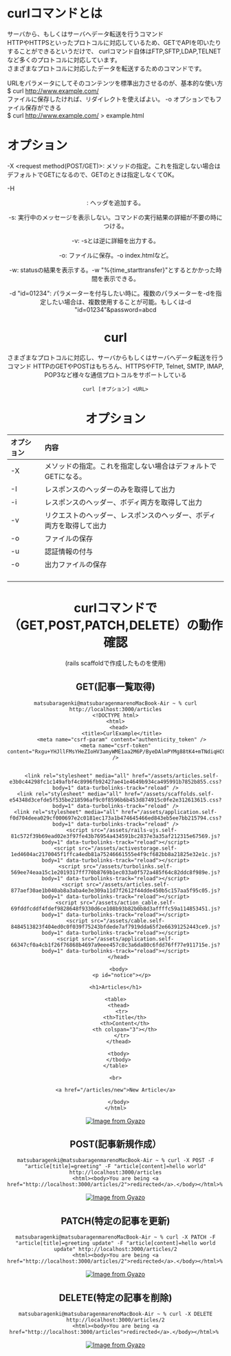 # curlコマンドとは
サーバから、もしくはサーバへデータ転送を行うコマンド<br>
HTTPやHTTPSといったプロトコルに対応しているため、GETでAPIを叩いたりすることができるというだけで、
curlコマンド自体はFTP,SFTP,LDAP,TELNETなど多くのプロトコルに対応しています。<br>
さまざまなプロトコルに対応したデータを転送するためのコマンドです。<br>

URLをパラメータにしてそのコンテンツを標準出力させるのが、基本的な使い方<br>
$ curl http://www.example.com/ <br>
ファイルに保存したければ、リダイレクトを使えばよい。 -o オプションでもファイル保存ができる<br>
$ curl http://www.example.com/ > example.html <br>

# オプション
-X <request method(POST/GET)>: メソッドの指定。これを指定しない場合はデフォルトでGETになるので、GETのときは指定しなくてOK。

-H <header>: ヘッダを追加する。

-s: 実行中のメッセージを表示しない。コマンドの実行結果の詳細が不要の時につける。

-v: -sとは逆に詳細を出力する。

-o: ファイルに保存。-o index.htmlなど。

-w: statusの結果を表示する。-w "%{time_starttransfer}"とするとかかった時間を表示できる。

-d "id=01234": パラメーターを付与したい時に。複数のパラメーターを-dを指定したい場合は、複数使用することが可能。もしくは-d "id=01234"&password=abcd

  

  
  
  
  
# curl
さまざまなプロトコルに対応し、サーバからもしくはサーバへデータ転送を行うコマンド
HTTPのGETやPOSTはもちろん、HTTPSやFTP, Telnet, SMTP, IMAP, POP3など様々な通信プロトコルをサポートしている
```
curl [オプション] <URL>
```

# オプション
| オプション | 内容 |
| :--- | :--- |
| -X | メソッドの指定。これを指定しない場合はデフォルトでGETになる。 | 
| -I | レスポンスのヘッダーのみを取得して出力 | 
| -i | レスポンスのヘッダー、ボディ両方を取得して出力 | 
| -v | リクエストのヘッダー、レスポンスのヘッダー、ボディ両方を取得して出力 | 
| -o | ファイルの保存 | 
| -u | 認証情報の付与 | 
| -o | 出力ファイルの保存 | 
|  |  | 
|  |  | 
|  |  |   
|  |  | 
  

# curlコマンドで（GET,POST,PATCH,DELETE）の動作確認
(rails scaffoldで作成したものを使用)


## GET(記事一覧取得)
```
matsubaragenki@matsubaragenmarenoMacBook-Air ~ % curl http://localhost:3000/articles
<!DOCTYPE html>
<html>
  <head>
    <title>CurlExample</title>
    <meta name="csrf-param" content="authenticity_token" />
<meta name="csrf-token" content="Rxgu+YHJllFMsYHeZIoHV3amyWME1aa2M6P/ByeDAlmPYMg88tK4+mTNdiqHCGxa8+5noVpcPF8Dk9nb3h1Kig==" />
    

    <link rel="stylesheet" media="all" href="/assets/articles.self-e3b0c44298fc1c149afbf4c8996fb92427ae41e4649b934ca495991b7852b855.css?body=1" data-turbolinks-track="reload" />
<link rel="stylesheet" media="all" href="/assets/scaffolds.self-e54348d3cefde5f535be218596af9c0f8596b6b453d874915c0fe2e312613615.css?body=1" data-turbolinks-track="reload" />
<link rel="stylesheet" media="all" href="/assets/application.self-f0d704deea029cf000697e2c0181ec173a1b474645466ed843eb5ee7bb215794.css?body=1" data-turbolinks-track="reload" />
    <script src="/assets/rails-ujs.self-81c572f39b69ead02e3f97fe43b76954a434591bc2837e3a35af212315e67569.js?body=1" data-turbolinks-track="reload"></script>
<script src="/assets/activestorage.self-1ed4604ac2170045f1ffca4edb81a75246661555e4f9cf682bb8a21825e32e1c.js?body=1" data-turbolinks-track="reload"></script>
<script src="/assets/turbolinks.self-569ee74eaa15c1e2019317ff770b8769b1ec033a0f572a485f64c82ddc8f989e.js?body=1" data-turbolinks-track="reload"></script>
<script src="/assets/articles.self-877aef30ae1b040ab8a3aba4e3e309a11d7f2612f44dde450b5c157aa5f95c05.js?body=1" data-turbolinks-track="reload"></script>
<script src="/assets/action_cable.self-69fddfcddf4fdef9828648f9330d6ce108b93b82b0b8d3affffc59a114853451.js?body=1" data-turbolinks-track="reload"></script>
<script src="/assets/cable.self-8484513823f404ed0c0f039f75243bfdede7af7919dda65f2e66391252443ce9.js?body=1" data-turbolinks-track="reload"></script>
<script src="/assets/application.self-66347cf0a4cb1f26f76868b4697a9eee457c8c3a6da80c6fdd76ff77e911715e.js?body=1" data-turbolinks-track="reload"></script>
  </head>

  <body>
    <p id="notice"></p>

<h1>Articles</h1>

<table>
  <thead>
    <tr>
      <th>Title</th>
      <th>Content</th>
      <th colspan="3"></th>
    </tr>
  </thead>

  <tbody>
  </tbody>
</table>

<br>

<a href="/articles/new">New Article</a>

  </body>
</html>
```
[![Image from Gyazo](https://i.gyazo.com/ce7cd908a449db2d2f25045c884a8768.png)](https://gyazo.com/ce7cd908a449db2d2f25045c884a8768)

  
## POST(記事新規作成）
```
matsubaragenki@matsubaragenmarenoMacBook-Air ~ % curl -X POST -F "article[title]=greeting" -F "article[content]=hello world" http://localhost:3000/articles
<html><body>You are being <a href="http://localhost:3000/articles/2">redirected</a>.</body></html>%   
```
[![Image from Gyazo](https://i.gyazo.com/481ab28c6cf7d1be2630fac1c58c8c8e.png)](https://gyazo.com/481ab28c6cf7d1be2630fac1c58c8c8e)

  
## PATCH(特定の記事を更新)
```
matsubaragenki@matsubaragenmarenoMacBook-Air ~ % curl -X PATCH -F "article[title]=greeting update" -F "article[content]=hello world update" http://localhost:3000/articles/2
<html><body>You are being <a href="http://localhost:3000/articles/2">redirected</a>.</body></html>%  
```
[![Image from Gyazo](https://i.gyazo.com/eb7154ccca189d91c3050f8b3cfe1bec.png)](https://gyazo.com/eb7154ccca189d91c3050f8b3cfe1bec)
  
## DELETE(特定の記事を削除)
```
matsubaragenki@matsubaragenmarenoMacBook-Air ~ % curl -X DELETE http://localhost:3000/articles/2
<html><body>You are being <a href="http://localhost:3000/articles">redirected</a>.</body></html>% 
```
[![Image from Gyazo](https://i.gyazo.com/d5ea10b6d0978c7774fa28b5719ab405.png)](https://gyazo.com/d5ea10b6d0978c7774fa28b5719ab405)
